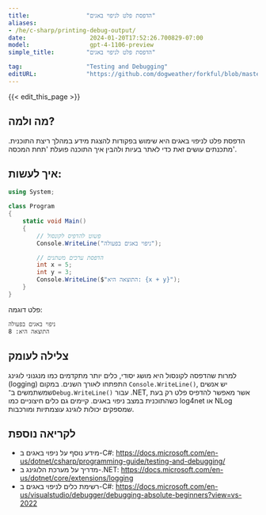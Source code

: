 ```yaml
---
title:                "הדפסת פלט לניפוי באגים"
aliases:
- /he/c-sharp/printing-debug-output/
date:                  2024-01-20T17:52:26.700829-07:00
model:                 gpt-4-1106-preview
simple_title:         "הדפסת פלט לניפוי באגים"

tag:                  "Testing and Debugging"
editURL:              "https://github.com/dogweather/forkful/blob/master/content/he/c-sharp/printing-debug-output.md"
---
```


{{< edit_this_page >}}

## מה ולמה?
הדפסת פלט לניפוי באגים היא שימוש בפקודות להצגת מידע במהלך ריצת התוכנית. מתכנתים עושים זאת כדי לאתר בעיות ולהבין איך התוכנה פועלת 'תחת המכסה'.

## איך לעשות:
```C#
using System;

class Program
{
    static void Main()
    {
        // פשוט להדפיס לקונסול
        Console.WriteLine("ניפוי באגים בפעולה");

        // הדפסת ערכים משתנים
        int x = 5;
        int y = 3;
        Console.WriteLine($"התוצאה היא: {x + y}");
    }
}
```
פלט דוגמה:
```
ניפוי באגים בפעולה
התוצאה היא: 8
```

## צלילה לעומק
למרות שהדפסה לקונסול היא מושג יסודי, כלים יותר מתקדמים כמו מנגנוני לוגינג (logging) התפתחו לאורך השנים. במקום `Console.WriteLine()`, יש אנשים שמשתמשים ב־`Debug.WriteLine()` עבור .NET, אשר מאפשר להדפיס פלט רק בעת כשהתוכנית במצב ניפוי באגים. קיימים גם כלים חיצוניים כמו log4net או NLog שמספקים יכולות לוגינג עוצמתיות ומורכבות.

## לקריאה נוספת
- מידע נוסף על ניפוי באגים ב-C#: https://docs.microsoft.com/en-us/dotnet/csharp/programming-guide/testing-and-debugging/
- מדריך על מערכת הלוגינג ב-.NET: https://docs.microsoft.com/en-us/dotnet/core/extensions/logging
- רשימת כלים לניפוי באגים ב-C#: https://docs.microsoft.com/en-us/visualstudio/debugger/debugging-absolute-beginners?view=vs-2022
